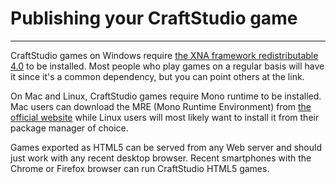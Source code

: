 # Publishing your CraftStudio game

----

CraftStudio games on Windows require [the XNA framework redistributable 4.0](http://www.microsoft.com/en-us/download/details.aspx?id=20914) to be installed. Most people who play games on a regular basis will have it since it's a common dependency, but you can point others at the link.

On Mac and Linux, CraftStudio games require Mono runtime to be installed. Mac users can download the MRE (Mono Runtime Environment) from [the official website](http://www.mono-project.com/download/) while Linux users will most likely want to install it from their package manager of choice.

Games exported as HTML5 can be served from any Web server and should just work with any recent desktop browser. Recent smartphones with the Chrome or Firefox browser can run CraftStudio HTML5 games.